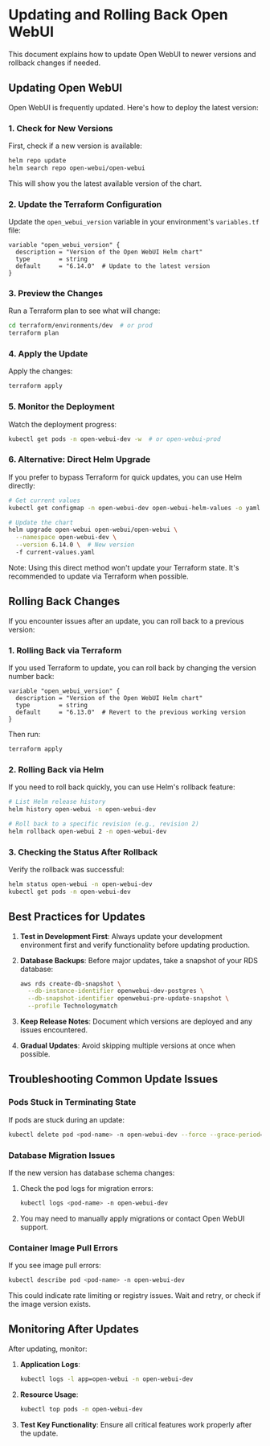 # Updating and Rolling Back Open WebUI

This document explains how to update Open WebUI to newer versions and rollback changes if needed.

## Updating Open WebUI

Open WebUI is frequently updated. Here's how to deploy the latest version:

### 1. Check for New Versions

First, check if a new version is available:

```bash
helm repo update
helm search repo open-webui/open-webui
```

This will show you the latest available version of the chart.

### 2. Update the Terraform Configuration

Update the `open_webui_version` variable in your environment's `variables.tf` file:

```hcl
variable "open_webui_version" {
  description = "Version of the Open WebUI Helm chart"
  type        = string
  default     = "6.14.0"  # Update to the latest version
}
```

### 3. Preview the Changes

Run a Terraform plan to see what will change:

```bash
cd terraform/environments/dev  # or prod
terraform plan
```

### 4. Apply the Update

Apply the changes:

```bash
terraform apply
```

### 5. Monitor the Deployment

Watch the deployment progress:

```bash
kubectl get pods -n open-webui-dev -w  # or open-webui-prod
```

### 6. Alternative: Direct Helm Upgrade

If you prefer to bypass Terraform for quick updates, you can use Helm directly:

```bash
# Get current values
kubectl get configmap -n open-webui-dev open-webui-helm-values -o yaml > current-values.yaml

# Update the chart
helm upgrade open-webui open-webui/open-webui \
  --namespace open-webui-dev \
  --version 6.14.0 \  # New version
  -f current-values.yaml
```

Note: Using this direct method won't update your Terraform state. It's recommended to update via Terraform when possible.

## Rolling Back Changes

If you encounter issues after an update, you can roll back to a previous version:

### 1. Rolling Back via Terraform

If you used Terraform to update, you can roll back by changing the version number back:

```hcl
variable "open_webui_version" {
  description = "Version of the Open WebUI Helm chart"
  type        = string
  default     = "6.13.0"  # Revert to the previous working version
}
```

Then run:

```bash
terraform apply
```

### 2. Rolling Back via Helm

If you need to roll back quickly, you can use Helm's rollback feature:

```bash
# List Helm release history
helm history open-webui -n open-webui-dev

# Roll back to a specific revision (e.g., revision 2)
helm rollback open-webui 2 -n open-webui-dev
```

### 3. Checking the Status After Rollback

Verify the rollback was successful:

```bash
helm status open-webui -n open-webui-dev
kubectl get pods -n open-webui-dev
```

## Best Practices for Updates

1. **Test in Development First**: Always update your development environment first and verify functionality before updating production.

2. **Database Backups**: Before major updates, take a snapshot of your RDS database:
   ```bash
   aws rds create-db-snapshot \
     --db-instance-identifier openwebui-dev-postgres \
     --db-snapshot-identifier openwebui-pre-update-snapshot \
     --profile Technologymatch
   ```

3. **Keep Release Notes**: Document which versions are deployed and any issues encountered.

4. **Gradual Updates**: Avoid skipping multiple versions at once when possible.

## Troubleshooting Common Update Issues

### Pods Stuck in Terminating State

If pods are stuck during an update:

```bash
kubectl delete pod <pod-name> -n open-webui-dev --force --grace-period=0
```

### Database Migration Issues

If the new version has database schema changes:

1. Check the pod logs for migration errors:
   ```bash
   kubectl logs <pod-name> -n open-webui-dev
   ```

2. You may need to manually apply migrations or contact Open WebUI support.

### Container Image Pull Errors

If you see image pull errors:

```bash
kubectl describe pod <pod-name> -n open-webui-dev
```

This could indicate rate limiting or registry issues. Wait and retry, or check if the image version exists.

## Monitoring After Updates

After updating, monitor:

1. **Application Logs**:
   ```bash
   kubectl logs -l app=open-webui -n open-webui-dev
   ```

2. **Resource Usage**:
   ```bash
   kubectl top pods -n open-webui-dev
   ```

3. **Test Key Functionality**: Ensure all critical features work properly after the update.